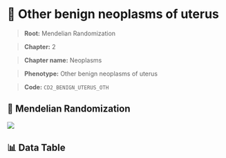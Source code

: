 # 🧪 Other benign neoplasms of uterus

> **Root:** Mendelian Randomization

> **Chapter:** 2  

> **Chapter name:** Neoplasms

> **Phenotype:** Other benign neoplasms of uterus  

> **Code:** `CD2_BENIGN_UTERUS_OTH`

## 🧬 Mendelian Randomization  

<img src="/MR/Figures/Forward/CD2_BENIGN_UTERUS_OTH.png"/>

## 📊 Data Table

<CsvTableMRF src="/MR/Data/Forward/CD2_BENIGN_UTERUS_OTH.csv"/>
